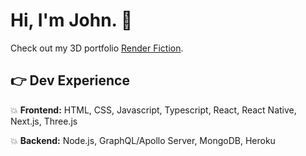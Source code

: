 # Hi, I'm John. 👋
Check out my 3D portfolio <a href="https://www.renderfiction.com/">Render Fiction</a>.

## :point_right: Dev Experience
:boom: **Frontend:** HTML, CSS, Javascript, Typescript, React, React Native, Next.js, Three.js

:boom: **Backend:** Node.js, GraphQL/Apollo Server, MongoDB, Heroku
